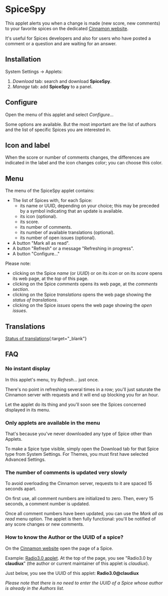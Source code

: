 # SpiceSpy

This applet alerts you when a change is made (new score, new comments) to your favorite spices on the dedicated [Cinnamon website](https://cinnamon-spices.linuxmint.com/).

It's useful for Spices developers and also for users who have posted a comment or a question and are waiting for an answer.

## Installation

System Settings -> Applets:

1. *Download* tab: search and download **SpiceSpy**.
2. *Manage* tab: add **SpiceSpy** to a panel.

## Configure

Open the menu of this applet and select *Configure...*

Some options are available. But the most important are the list of authors and the list of specific Spices you are interested in.

## Icon and label

When the score or number of comments changes, the differences are indicated in the label and the icon changes color; you can choose this color.

## Menu

The menu of the SpiceSpy applet contains:

* The list of Spices with, for each Spice:
    * its name or UUID, depending on your choice; this may be preceded by a symbol indicating that an update is available.
    * its icon (optional).
    * its score.
    * its number of comments.
    * its number of available translations (optional).
    * its number of open issues (optional).
* A button "Mark all as read".
* A button "Refresh" or a message "Refreshing in progress".
* A button "Configure..."

Please note:

* clicking on the Spice *name* (or *UUID*) or on its *icon* or on its *score* opens its web page, at the *top* of this page.
* clicking on the Spice *comments* opens its web page, at the *comments section*.
* clicking on the Spice *translations* opens the web page showing the *status of translations*.
* clicking on the Spice *issues* opens the web page showing the *open issues*.

## Translations

[Status of translations](https://github.com/linuxmint/cinnamon-spices-applets/blob/translation-status-tables/.translation-tables/tables/SpiceSpy%40claudiux.md){:target="_blank"}

## FAQ

### No instant display

In this applet's menu, try *Refresh...* just once.

There's no point in refreshing several times in a row; you'll just saturate the Cinnamon server with requests and it will end up blocking you for an hour.

Let the applet do its thing and you'll soon see the Spices concerned displayed in its menu.

### Only applets are available in the menu

That's because you've never downloaded any type of Spice other than Applets.

To make a Spice type visible, simply open the Download tab for that Spice type from System Settings. For Themes, you must first have selected Advanced Settings.

### The number of comments is updated very slowly

To avoid overloading the Cinnamon server, requests to it are spaced 15 seconds apart.

On first use, all comment numbers are initialized to zero. Then, every 15 seconds, a comment number is updated.

Once all comment numbers have been updated, you can use the *Mark all as read* menu option. The applet is then fully functional: you'll be notified of any score changes or new comments.

### How to know the Author or the UUID of a spice?

On the [Cinnamon website](https://cinnamon-spices.linuxmint.com/) open the page of a Spice.

Example: [Radio3.0 applet](https://cinnamon-spices.linuxmint.com/applets/view/360). At the top of the page, you see "Radio3.0 by **claudiux**" (the author or current maintainer of this applet is *claudiux*).

Just below, you see the UUID of this applet: **Radio3.0@claudiux**

*Please note that there is no need to enter the UUID of a Spice whose author is already in the Authors list.*


